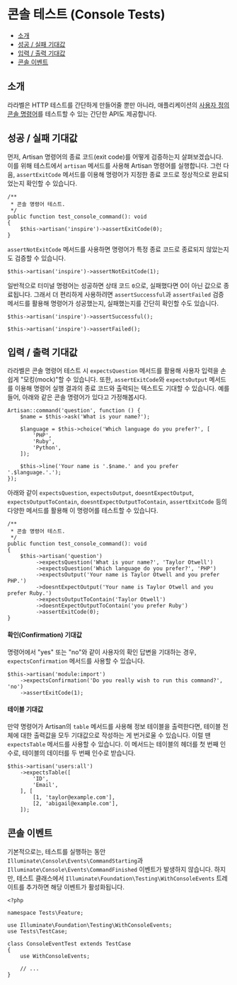# 콘솔 테스트 (Console Tests)

- [소개](#introduction)
- [성공 / 실패 기대값](#success-failure-expectations)
- [입력 / 출력 기대값](#input-output-expectations)
- [콘솔 이벤트](#console-events)

<a name="introduction"></a>
## 소개

라라벨은 HTTP 테스트를 간단하게 만들어줄 뿐만 아니라, 애플리케이션의 [사용자 정의 콘솔 명령어](/docs/10.x/artisan)를 테스트할 수 있는 간단한 API도 제공합니다.

<a name="success-failure-expectations"></a>
## 성공 / 실패 기대값

먼저, Artisan 명령어의 종료 코드(exit code)를 어떻게 검증하는지 살펴보겠습니다. 이를 위해 테스트에서 `artisan` 메서드를 사용해 Artisan 명령어를 실행합니다. 그런 다음, `assertExitCode` 메서드를 이용해 명령어가 지정한 종료 코드로 정상적으로 완료되었는지 확인할 수 있습니다.

```
/**
 * 콘솔 명령어 테스트.
 */
public function test_console_command(): void
{
    $this->artisan('inspire')->assertExitCode(0);
}
```

`assertNotExitCode` 메서드를 사용하면 명령어가 특정 종료 코드로 종료되지 않았는지도 검증할 수 있습니다.

```
$this->artisan('inspire')->assertNotExitCode(1);
```

일반적으로 터미널 명령어는 성공하면 상태 코드 `0`으로, 실패했다면 0이 아닌 값으로 종료됩니다. 그래서 더 편리하게 사용하려면 `assertSuccessful`과 `assertFailed` 검증 메서드를 활용해 명령어가 성공했는지, 실패했는지를 간단히 확인할 수도 있습니다.

```
$this->artisan('inspire')->assertSuccessful();

$this->artisan('inspire')->assertFailed();
```

<a name="input-output-expectations"></a>
## 입력 / 출력 기대값

라라벨은 콘솔 명령어 테스트 시 `expectsQuestion` 메서드를 활용해 사용자 입력을 손쉽게 "모킹(mock)"할 수 있습니다. 또한, `assertExitCode`와 `expectsOutput` 메서드를 이용해 명령어 실행 결과의 종료 코드와 출력되는 텍스트도 기대할 수 있습니다. 예를 들어, 아래와 같은 콘솔 명령어가 있다고 가정해봅시다.

```
Artisan::command('question', function () {
    $name = $this->ask('What is your name?');

    $language = $this->choice('Which language do you prefer?', [
        'PHP',
        'Ruby',
        'Python',
    ]);

    $this->line('Your name is '.$name.' and you prefer '.$language.'.');
});
```

아래와 같이 `expectsQuestion`, `expectsOutput`, `doesntExpectOutput`, `expectsOutputToContain`, `doesntExpectOutputToContain`, `assertExitCode` 등의 다양한 메서드를 활용해 이 명령어를 테스트할 수 있습니다.

```
/**
 * 콘솔 명령어 테스트.
 */
public function test_console_command(): void
{
    $this->artisan('question')
         ->expectsQuestion('What is your name?', 'Taylor Otwell')
         ->expectsQuestion('Which language do you prefer?', 'PHP')
         ->expectsOutput('Your name is Taylor Otwell and you prefer PHP.')
         ->doesntExpectOutput('Your name is Taylor Otwell and you prefer Ruby.')
         ->expectsOutputToContain('Taylor Otwell')
         ->doesntExpectOutputToContain('you prefer Ruby')
         ->assertExitCode(0);
}
```

<a name="confirmation-expectations"></a>
#### 확인(Confirmation) 기대값

명령어에서 "yes" 또는 "no"와 같이 사용자의 확인 답변을 기대하는 경우, `expectsConfirmation` 메서드를 사용할 수 있습니다.

```
$this->artisan('module:import')
    ->expectsConfirmation('Do you really wish to run this command?', 'no')
    ->assertExitCode(1);
```

<a name="table-expectations"></a>
#### 테이블 기대값

만약 명령어가 Artisan의 `table` 메서드를 사용해 정보 테이블을 출력한다면, 테이블 전체에 대한 출력값을 모두 기대값으로 작성하는 게 번거로울 수 있습니다. 이럴 땐 `expectsTable` 메서드를 사용할 수 있습니다. 이 메서드는 테이블의 헤더를 첫 번째 인수로, 테이블의 데이터를 두 번째 인수로 받습니다.

```
$this->artisan('users:all')
    ->expectsTable([
        'ID',
        'Email',
    ], [
        [1, 'taylor@example.com'],
        [2, 'abigail@example.com'],
    ]);
```

<a name="console-events"></a>
## 콘솔 이벤트

기본적으로는, 테스트를 실행하는 동안 `Illuminate\Console\Events\CommandStarting`과 `Illuminate\Console\Events\CommandFinished` 이벤트가 발생하지 않습니다. 하지만, 테스트 클래스에서 `Illuminate\Foundation\Testing\WithConsoleEvents` 트레이트를 추가하면 해당 이벤트가 활성화됩니다.

```
<?php

namespace Tests\Feature;

use Illuminate\Foundation\Testing\WithConsoleEvents;
use Tests\TestCase;

class ConsoleEventTest extends TestCase
{
    use WithConsoleEvents;

    // ...
}
```